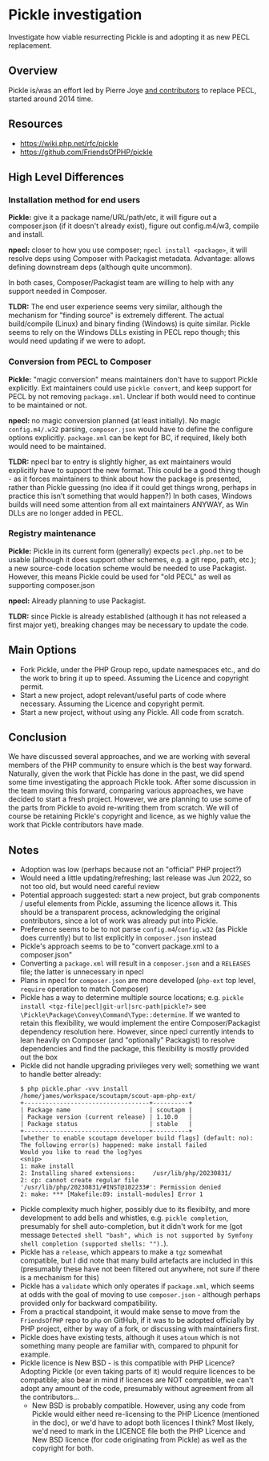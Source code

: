 # Pickle investigation

Investigate how viable resurrecting Pickle is and adopting it as new PECL
replacement.

## Overview

Pickle is/was an effort led by Pierre
Joye [and contributors](https://github.com/FriendsOfPHP/pickle/graphs/contributors)
to replace PECL, started around 2014 time.

## Resources

* https://wiki.php.net/rfc/pickle
* https://github.com/FriendsOfPHP/pickle

## High Level Differences

### Installation method for end users

**Pickle:** give it a package name/URL/path/etc, it will figure out a
composer.json (if it doesn't already exist),
figure out config.m4/w3, compile and install.

**npecl:** closer to how you use composer; `npecl install <package>`, it will
resolve deps using Composer with Packagist
metadata. Advantage: allows defining downstream deps (although quite uncommon).

In both cases, Composer/Packagist team are willing to help with any support
needed in Composer.

**TLDR:** The end user experience seems very similar, although the mechanism
for "finding source" is extremely
different. The actual build/compile (Linux) and binary finding (Windows) is
quite similar. Pickle seems to rely on the
Windows DLLs existing in PECL repo though; this would need updating if we were
to adopt.

### Conversion from PECL to Composer

**Pickle:** "magic conversion" means maintainers don't have to support Pickle
explicitly. Ext maintainers could use
`pickle convert`, and keep support for PECL by not removing `package.xml`.
Unclear if both would need to continue to be
maintained or not.

**npecl:** no magic conversion planned (at least initially). No
magic `config.m4/.w32` parsing, `composer.json` would
have to define the configure options explicitly. `package.xml` can be kept for
BC, if required, likely both would need
to be maintained.

**TLDR:** npecl bar to entry is slightly higher, as ext maintainers would
explicitly have to support the new format.
This could be a good thing though - as it forces maintainers to think about how
the package is presented, rather than
Pickle guessing (no idea if it could get things wrong, perhaps in practice this
isn't something that would happen?)
In both cases, Windows builds will need some attention from all ext maintainers
ANYWAY, as Win DLLs are no longer added
in PECL.

### Registry maintenance

**Pickle:** Pickle in its current form (generally) expects `pecl.php.net` to be
usable (although it does support other
schemes, e.g. a git repo, path, etc.); a new source-code location scheme would
be needed to use Packagist. However,
this means Pickle could be used for "old PECL" as well as supporting
composer.json

**npecl:** Already planning to use Packagist.

**TLDR:** since Pickle is already established (although it has not released a
first major yet), breaking changes may
be necessary to update the code.

## Main Options

* Fork Pickle, under the PHP Group repo, update namespaces etc., and do the work
  to bring it up to speed. Assuming the
  Licence and copyright permit.
* Start a new project, adopt relevant/useful parts of code where necessary.
  Assuming the Licence and copyright permit.
* Start a new project, without using any Pickle. All code from scratch.

## Conclusion

We have discussed several approaches, and we are working with several members of
the PHP community to ensure which is
the best way forward. Naturally, given the work that Pickle has done in the
past, we did spend some time investigating
the approach Pickle took. After some discussion in the team moving this forward,
comparing various approaches, we have
decided to start a fresh project. However, we are planning to use some of the
parts from Pickle to avoid re-writing
them from scratch. We will of course be retaining Pickle's copyright and
licence, as we highly value the work that
Pickle contributors have made.

## Notes

* Adoption was low (perhaps because not an "official" PHP project?)
* Would need a little updating/refreshing; last release was Jun 2022, so not too
  old, but would need careful review
* Potential approach suggested: start a new project, but grab components /
  useful elements from Pickle, assuming
  the licence allows it. This should be a transparent process, acknowledging the
  original contributors, since a lot of
  work was already put into Pickle.
* Preference seems to be to not parse `config.m4`/`config.w32` (as Pickle does
  currently) but to list explicitly in
  `composer.json` instead
* Pickle's approach seems to be to "convert package.xml to a composer.json"
* Converting a `package.xml` will result in a `composer.json` and a `RELEASES`
  file; the latter is unnecessary in npecl
* Plans in npecl for `composer.json` are more developed (`php-ext` top
  level, `require` operation to match Composer)
* Pickle has a way to determine multiple source locations;
  e.g. `pickle install <tgz-file|pecl|git-url|src-path|pickle?>`
  see `\Pickle\Package\Convey\Command\Type::determine`. If we wanted to retain
  this flexibility, we would implement
  the entire Composer/Packagist dependency resolution here. However, since npecl
  currently intends to lean heavily on
  Composer (and "optionally" Packagist) to resolve dependencies and find the
  package, this flexibility is mostly
  provided out the box
* Pickle did not handle upgrading privileges very well; something we want to
  handle better already:
  ```
  $ php pickle.phar -vvv install /home/james/workspace/scoutapm/scout-apm-php-ext/
  +-----------------------------------+----------+
  | Package name                      | scoutapm |
  | Package version (current release) | 1.10.0   |
  | Package status                    | stable   |
  +-----------------------------------+----------+
  [whether to enable scoutapm developer build flags] (default: no):
  The following error(s) happened: make install failed
  Would you like to read the log?yes
  <snip>
  1: make install
  2: Installing shared extensions:     /usr/lib/php/20230831/
  2: cp: cannot create regular file '/usr/lib/php/20230831/#INST@102233#': Permission denied
  2: make: *** [Makefile:89: install-modules] Error 1
  ```
* Pickle complexity much higher, possibly due to its flexibilty, and more
  development to add bells and whistles,
  e.g. `pickle completion`, presumably for shell auto-completion, but it didn't
  work for me (got message
  `Detected shell "bash", which is not supported by Symfony shell completion (supported shells: "").`).
* Pickle has a `release`, which appears to make a `tgz` somewhat compatible, but
  I did note that many build artefacts
  are included in this (presumably these have not been filtered out anywhere,
  not sure if there is a mechanism for this)
* Pickle has a `validate` which only operates if `package.xml`, which seems at
  odds with the goal of moving to use
  `composer.json` - although perhaps provided only for backward compatibility.
* From a practical standpoint, it would make sense to move from
  the `FriendsOfPHP` repo to `php` on GitHub, if it was
  to be adopted officially by PHP project, either by way of a fork, or
  discussing with maintainers first.
* Pickle does have existing tests, although it uses `atoum` which is not
  something many people are familiar with,
  compared to phpunit for example.
* Pickle licence is New BSD - is this compatible with PHP Licence? Adopting
  Pickle (or even taking parts of it) would
  require licences to be compatible; also bear in mind if licences are NOT
  compatible, we can't adopt any amount of the
  code, presumably without agreement from all the contributors...
    * New BSD is probably compatible. However, using any code from Pickle would
      either need re-licensing to the PHP
      Licence (mentioned in the doc), or we'd have to adopt both licences I
      think? Most likely, we'd need to mark in the
      LICENCE file both the PHP Licence and New BSD licence (for code
      originating from Pickle) as well as the copyright
      for both.
